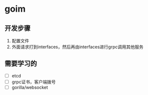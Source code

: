 # goim    


## 开发步骤     
1. 配置文件
2. 外面请求打到interfaces，然后再由interfaces进行grpc调用其他服务


## 需要学习的
- [ ] etcd
- [ ] grpc证书，客户端拨号
- [ ] gorilla/websocket